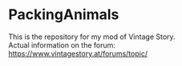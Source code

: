 # PackingAnimals
This is the repository for my mod of Vintage Story.<br/>
Actual information on the forum:<br/>
https://www.vintagestory.at/forums/topic/
